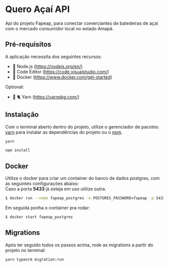# Quero Açaí API

Api do projeto Fapeap, para conectar comerciantes de batedeiras de açaí com o mercado consumidor local no estado Amapá.

## Pré-requisitos

A aplicação necessita dos seguintes recursos:

 * :dragon_face: Node.js (https://nodejs.org/en/)
 * :memo:	 Code Editor (https://code.visualstudio.com/)
 * 🐋 Docker (https://www.docker.com/get-started)
 
 Optional: 
 * 🧶 :cat2: Yarn (https://yarnpkg.com/)


## Instalação
Com o terminal aberto dentro do projeto, utilize o gerenciador de pacotes: [yarn](https://classic.yarnpkg.com/en/docs/getting-started) para instalar as dependências do projeto ou o [npm](https://www.npmjs.com/get-npm).

```bash
yarn
```

```bash
npm install
```

## Docker
Utilize o docker para criar um container do banco de dados postgres, com as seguintes configurações abaixo:<br>Caso a porta **5433** já esteja em uso utilize outra.

```bash
$ docker run --name fapeap_postgres -e POSTGRES_PASSWORD=fapeap -p 5433:5432 -d postgres
```

Em seguida ponha o container pra rodar:

```bash
$ docker start fapeap_postgres
```

## Migrations

Após ter seguido todos os passos acima, rode as migrations a partir do projeto no terminal:

```bash
yarn typeorm migration:run
```
 
